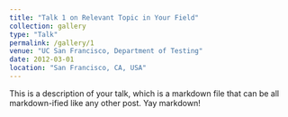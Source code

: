 ```yaml
---
title: "Talk 1 on Relevant Topic in Your Field"
collection: gallery
type: "Talk"
permalink: /gallery/1
venue: "UC San Francisco, Department of Testing"
date: 2012-03-01
location: "San Francisco, CA, USA"
---
```


This is a description of your talk, which is a markdown file that can be all markdown-ified like any other post. Yay markdown!